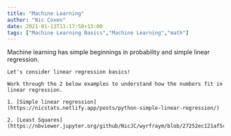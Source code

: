 ```yaml
---
title: "Machine Learning"
author: "Nic Coxen"
date: 2021-01-13T11:17:50+13:00
tags: ["Machine Learning Basics","Machine Learning","math"]
---
```



Machine learning has simple beginnings in probability and simple linear regression.


```
Let's consider linear regression basics!

Work through the 2 below examples to understand how the numbers fit in linear regression.

1. [Simple linear regression](https://nicstats.netlify.app/posts/python-simple-linear-regression/)

2. [Least Squares](https://nbviewer.jupyter.org/github/NicJC/wyrfraym/blob/27252ec121af5c91fa578e45f3ec3ed721744e05/content/posts/ML%20LSE/Least%20Squares%20linear%20regression.ipynb)

